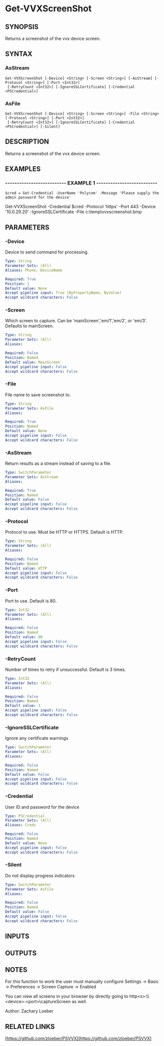 ﻿---
external help file: PSVVX-help.xml
Module Name: PSVVX
online version: https://github.com/zloeber/PSVVX
schema: 2.0.0
---

# Get-VVXScreenShot

## SYNOPSIS
Returns a screenshot of the vvx device screen.

## SYNTAX

### AsStream
```
Get-VVXScreenShot [-Device] <String> [-Screen <String>] [-AsStream] [-Protocol <String>] [-Port <Int32>]
 [-RetryCount <Int32>] [-IgnoreSSLCertificate] [-Credential <PSCredential>]
```

### AsFile
```
Get-VVXScreenShot [-Device] <String> [-Screen <String>] -File <String> [-Protocol <String>] [-Port <Int32>]
 [-RetryCount <Int32>] [-IgnoreSSLCertificate] [-Credential <PSCredential>] [-Silent]
```

## DESCRIPTION
Returns a screenshot of the vvx device screen.

## EXAMPLES

### -------------------------- EXAMPLE 1 --------------------------
```
$cred = Get-Credential -UserName 'Polycom' -Message 'Please supply the admin password for the device'
```

Get-VVXScreenShot -Credential $cred -Protocol 'https' -Port 443 -Device '10.0.29.20' -IgnoreSSLCertificate -File c:\temp\vvxscreenshot.bmp

## PARAMETERS

### -Device
Device to send command for processing.

```yaml
Type: String
Parameter Sets: (All)
Aliases: Phone, DeviceName

Required: True
Position: 1
Default value: None
Accept pipeline input: True (ByPropertyName, ByValue)
Accept wildcard characters: False
```

### -Screen
Which screen to capture.
Can be 'mainScreen','em/1','em/2', or 'em/3'.
Defaults to mainScreen.

```yaml
Type: String
Parameter Sets: (All)
Aliases: 

Required: False
Position: Named
Default value: MainScreen
Accept pipeline input: False
Accept wildcard characters: False
```

### -File
File name to save screenshot to.

```yaml
Type: String
Parameter Sets: AsFile
Aliases: 

Required: True
Position: Named
Default value: None
Accept pipeline input: False
Accept wildcard characters: False
```

### -AsStream
Return results as a stream instead of saving to a file.

```yaml
Type: SwitchParameter
Parameter Sets: AsStream
Aliases: 

Required: True
Position: Named
Default value: False
Accept pipeline input: False
Accept wildcard characters: False
```

### -Protocol
Protocol to use.
Must be HTTP or HTTPS.
Default is HTTP.

```yaml
Type: String
Parameter Sets: (All)
Aliases: 

Required: False
Position: Named
Default value: HTTP
Accept pipeline input: False
Accept wildcard characters: False
```

### -Port
Port to use.
Default is 80.

```yaml
Type: Int32
Parameter Sets: (All)
Aliases: 

Required: False
Position: Named
Default value: 80
Accept pipeline input: False
Accept wildcard characters: False
```

### -RetryCount
Number of times to retry if unsuccessful.
Default is 3 times.

```yaml
Type: Int32
Parameter Sets: (All)
Aliases: 

Required: False
Position: Named
Default value: 3
Accept pipeline input: False
Accept wildcard characters: False
```

### -IgnoreSSLCertificate
Ignore any certificate warnings

```yaml
Type: SwitchParameter
Parameter Sets: (All)
Aliases: 

Required: False
Position: Named
Default value: False
Accept pipeline input: False
Accept wildcard characters: False
```

### -Credential
User ID and password for the device

```yaml
Type: PSCredential
Parameter Sets: (All)
Aliases: Creds

Required: False
Position: Named
Default value: None
Accept pipeline input: False
Accept wildcard characters: False
```

### -Silent
Do not display progress indicators

```yaml
Type: SwitchParameter
Parameter Sets: AsFile
Aliases: 

Required: False
Position: Named
Default value: False
Accept pipeline input: False
Accept wildcard characters: False
```

## INPUTS

## OUTPUTS

## NOTES
For this function to work the user must manually configure Settings -\> Basic -\> Preferences -\> Screen Capture -\> Enabled

You can view all screens in your browser by directly going to http\<s\>:\\\\\<device\>:\<port\>\captureScreen as well.

Author: Zachary Loeber

## RELATED LINKS

[https://github.com/zloeber/PSVVX](https://github.com/zloeber/PSVVX)

